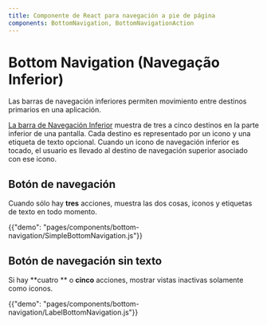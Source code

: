 ```yaml
---
title: Componente de React para navegación a pie de página
components: BottomNavigation, BottomNavigationAction
---
```


# Bottom Navigation (Navegação Inferior)

<p class="description">Las barras de navegación inferiores permiten movimiento entre destinos primarios en una aplicación.</p>

[La barra de Navegación Inferior](https://material.io/design/components/bottom-navigation.html) muestra de tres a cinco destinos en la parte inferior de una pantalla. Cada destino es representado por un icono y una etiqueta de texto opcional. Cuando un icono de navegación inferior es tocado, el usuario es llevado al destino de navegación superior asociado con ese icono.

## Botón de navegación

Cuando sólo hay **tres** acciones, muestra las dos cosas, iconos y etiquetas de texto en todo momento.

{{"demo": "pages/components/bottom-navigation/SimpleBottomNavigation.js"}}

## Botón de navegación sin texto

Si hay **cuatro ** o **cinco** acciones, mostrar vistas inactivas solamente como iconos.

{{"demo": "pages/components/bottom-navigation/LabelBottomNavigation.js"}}